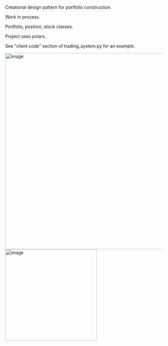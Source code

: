 Creational design pattern for portfolio construction.

Work in process.

Portfolio, position, stock classes.

Project uses polars.


See "client code" section of trading_system.py for an example.

<img width="627" alt="image" src="https://github.com/user-attachments/assets/8c9e0f18-9128-492f-82f0-5959238ad6f0" />


<img width="293" alt="image" src="https://github.com/user-attachments/assets/a1644b8e-cf1f-4cd8-a7fa-f450d7dc785d" />
